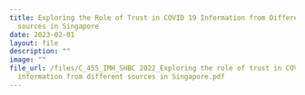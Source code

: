 ```yaml
---
title: Exploring the Role of Trust in COVID 19 Information from Different
  sources in Singapore
date: 2023-02-01
layout: file
description: ""
image: ""
file_url: /files/C_455_IMH_SHBC 2022_Exploring the role of trust in COVID-19
  information from different sources in Singapore.pdf
---
```

